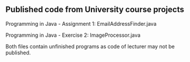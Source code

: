 ## Published code from University course projects

Programming in Java - Assignment 1: EmailAddressFinder.java

Programming in Java - Exercise 2: ImageProcessor.java

Both files contain unfinished programs as code of lecturer may not be published.

